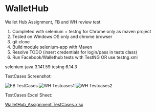 # WalletHub
Wallet Hub Assignment, FB and WH review test

1. Completed with selenium + testng for Chrome only as maven project
2. Tested on Windows OS only and chrome browser
3. git clone
4. Build module selenium-app with Maven
5. Resolve TODO (insert credentials for login/pass in tests class)
6. Run Facebook/Wallethub tests with TestNG OR use testng.xml

selenium-java 3.141.59
testng 6.14.3

TestCases Screenshot:

![FB TestCases](https://user-images.githubusercontent.com/48408589/65282632-f96d4580-db52-11e9-9316-216d8d385fcf.png)
![WH Testcases1](https://user-images.githubusercontent.com/48408589/65282640-fbcf9f80-db52-11e9-82b8-8c37936943ce.png)
![WH Testcases2](https://user-images.githubusercontent.com/48408589/65282641-fe31f980-db52-11e9-834a-9a152ba578a0.png)

TestCases Excel Sheet:

[WalletHub_Assignment TestCases.xlsx](https://github.com/irajukrish/WalletHub/files/3633281/WalletHub_Assignment.TestCases.xlsx)
